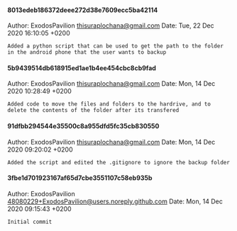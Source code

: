 #### 8013edeb186372deee272d38e7609ecc5ba42114
Author: ExodosPavilion <thisuraplochana@gmail.com>
Date:   Tue, 22 Dec 2020 16:10:05 +0200

    Added a python script that can be used to get the path to the folder in the android phone that the user wants to backup

#### 5b9439514db618915ed1ae1b4ee454cbc8cb9fad
Author: ExodosPavilion <thisuraplochana@gmail.com>
Date:   Mon, 14 Dec 2020 10:28:49 +0200

    Added code to move the files and folders to the hardrive, and to delete the contents of the folder after its transfered

#### 91dfbb294544e35500c8a955dfd5fc35cb830550
Author: ExodosPavilion <thisuraplochana@gmail.com>
Date:   Mon, 14 Dec 2020 09:20:02 +0200

    Added the script and edited the .gitignore to ignore the backup folder

#### 3fbe1d701923167af65d7cbe3551107c58eb935b
Author: ExodosPavilion <48080229+ExodosPavilion@users.noreply.github.com>
Date:   Mon, 14 Dec 2020 09:15:43 +0200

    Initial commit

